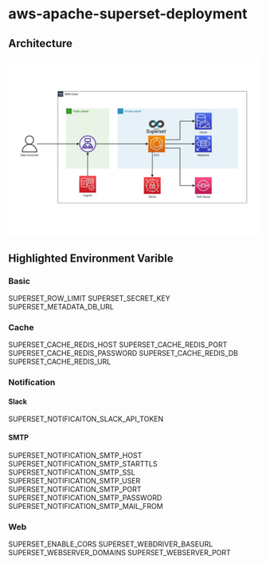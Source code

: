 # aws-apache-superset-deployment

## Architecture

![](apache_superset.jpeg)

## Highlighted Environment Varible

### Basic

SUPERSET_ROW_LIMIT
SUPERSET_SECRET_KEY
SUPERSET_METADATA_DB_URL

### Cache

SUPERSET_CACHE_REDIS_HOST
SUPERSET_CACHE_REDIS_PORT
SUPERSET_CACHE_REDIS_PASSWORD
SUPERSET_CACHE_REDIS_DB
SUPERSET_CACHE_REDIS_URL

### Notification

#### Slack

SUPERSET_NOTIFICAITON_SLACK_API_TOKEN

#### SMTP

SUPERSET_NOTIFICATION_SMTP_HOST
SUPERSET_NOTIFICATION_SMTP_STARTTLS
SUPERSET_NOTIFICATION_SMTP_SSL
SUPERSET_NOTIFICATION_SMTP_USER
SUPERSET_NOTIFICATION_SMTP_PORT
SUPERSET_NOTIFICATION_SMTP_PASSWORD
SUPERSET_NOTIFICATION_SMTP_MAIL_FROM

### Web

SUPERSET_ENABLE_CORS
SUPERSET_WEBDRIVER_BASEURL
SUPERSET_WEBSERVER_DOMAINS
SUPERSET_WEBSERVER_PORT
